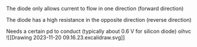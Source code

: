 
The diode only allows current to flow in one direction (forward direction)

The diode has a high resistance in the opposite direction (reverse direction)

Needs a certain pd to conduct (typically about 0.6 V for silicon diode)
oihvc
![[Drawing 2023-11-20 09.16.23.excalidraw.svg]]